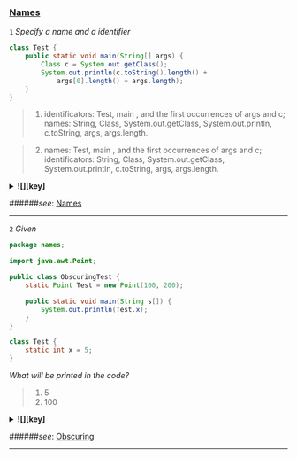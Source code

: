 ### [Names](https://docs.oracle.com/javase/specs/jls/se8/html/jls-6.html "Java Language Specification. Chapter 6. Names") ###

<a name="a1"></a>
`1` *Specify a name and a identifier*

```java
class Test {
    public static void main(String[] args) {
        Class c = System.out.getClass();
        System.out.println(c.toString().length() +
            args[0].length() + args.length);
    }
}
```

>1. identificators: Test, main , and the first occurrences of args and c;</br>
    names: String, Class, System.out.getClass, System.out.println, 
        c.toString, args, args.length.

>2. names: Test, main , and the first occurrences of args and c;</br>
    identificators: String, Class, System.out.getClass, System.out.println, 
        c.toString, args, args.length.

<details>
  <summary><strong title="1">![][key]</strong></summary>
    1 are correct.</br>
    The identifiers Test , main , and the first occurrences of args and c are not names. Rather,
    they are identifiers used in declarations to specify the names of the declared entities. The
    names String , Class , System.out.getClass , System.out.println , c.toString ,
    args , and args.length appear in the example.</br>
    A name is used to refer to an entity declared in a program.
    There are two forms of names: simple names and qualified names.
    A simple name is a single identifier.
    A qualified name consists of a name, a " . " token, and an identifier.    
</details>

######*see*: [Names](https://docs.oracle.com/javase/specs/jls/se8/html/jls-6.html "6.2. Names and Identifiers")

***

<a name="a2"></a>
`2` *Given*

```java
package names;

import java.awt.Point;

public class ObscuringTest {
    static Point Test = new Point(100, 200);

    public static void main(String s[]) {
        System.out.println(Test.x);
    }
}

class Test {
    static int x = 5;
}
```

*What will be printed in the code?*

>1. 5
>2. 100

<details>
  <summary><strong title="2">![][key]</strong></summary>
    2 are correct.</br>
    It is may sometimes be impossible to
    refer to a visible type or package declaration via its simple name. 
    We say that such a declaration is obscured.</br>
    <a href="ObscuringTest.java" title="ObscuringTest.java">![][code]</a>
</details>

######*see*: [Obscuring](https://docs.oracle.com/javase/specs/jls/se8/html/jls-6.html#jls-6.4.2 "6.4.2. Obscuring")

***


[key]: https://github.com/vnsmn/interview/blob/master/images/key.png
[help]: https://github.com/vnsmn/interview/blob/master/images/question-24.png
[code]: https://github.com/vnsmn/interview/blob/master/images/source-code-24.png
